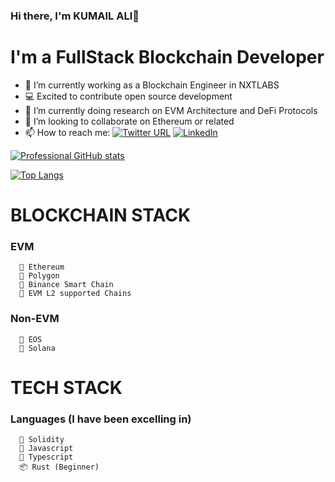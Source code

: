 ### Hi there, I'm KUMAIL ALI👋

# I'm a FullStack Blockchain Developer

- 🔭 I’m currently working as a Blockchain Engineer in NXTLABS
- 💻 Excited to contribute open source development
- 🌱 I’m currently  doing research on EVM Architecture and DeFi Protocols
- 👯 I’m looking to collaborate on Ethereum or related
- 📫 How to reach me: [![Twitter URL](https://img.shields.io/twitter/url/https/twitter.com/0xasimraza.svg?style=social&label=Follow%20%400xasimraza)](https://twitter.com/kumailnaqvi616) <a href="https://www.linkedin.com/in/blockchain-kumail-ali/">
    <img
      src="https://img.shields.io/static/v1?logo=linkedin&style=flat-square&color=0072b1&label=LinkedIn&message=%E2%98%86"
      alt="LinkedIn"
    />
  </a>
  
[![Professional GitHub stats](https://github-readme-stats.vercel.app/api?username=kumailnaqvi354)](https://github.com/kumailnaqvi354/github-readme-stats)

   [![Top Langs](https://github-readme-stats.vercel.app/api/top-langs/?username=kumailnaqvi354&layout=compact&langs_count=10)](https://github.com/kumailnaqvi354/github-readme-stats)
</details>

# BLOCKCHAIN STACK
  ###  EVM 
  
      🐍 Ethereum
      🤖 Polygon
      🦾 Binance Smart Chain
      🐍 EVM L2 supported Chains
      
  ###  Non-EVM 
  
      🐍 EOS
      🤖 Solana

# TECH STACK
  ###  Languages (I have been excelling in)
  
      🐍 Solidity
      🤖 Javascript
      🦾 Typescript 
      📦 Rust (Beginner)

<!--
**SAsimRaza/SAsimRaza** is a ✨ _special_ ✨ repository because its `README.md` (this file) appears on your GitHub profile.

- 🔭 I’m currently working on ...
- 🌱 I’m currently learning ...
- 👯 I’m looking to collaborate on ...
- 🤔 I’m looking for help with ...
- 💬 Ask me about ...
- 📫 How to reach me: ...

-->


  










<!-- 
- # Github Old Account <a href="https://github.com/SyedAsimRazaNaqvi" target="_blank"><img src="https://raw.githubusercontent.com/nakulbhati/nakulbhati/master/contain/git.png" alt="GitHub" width="30"></a>
 [![Academic GitHub stats](https://github-readme-stats.vercel.app/api?username=SyedAsimRazaNaqvi)](https://github.com/SyedAsimRazaNaqvi/github-readme-stats) -->
